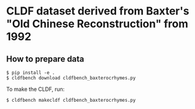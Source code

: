 # CLDF dataset derived from Baxter's "Old Chinese Reconstruction" from 1992

## How to prepare data

```
$ pip install -e .
$ cldfbench download cldfbench_baxterocrhymes.py
```

To make the CLDF, run:
```
$ cldfbench makecldf cldfbench_baxterocrhymes.py
```
